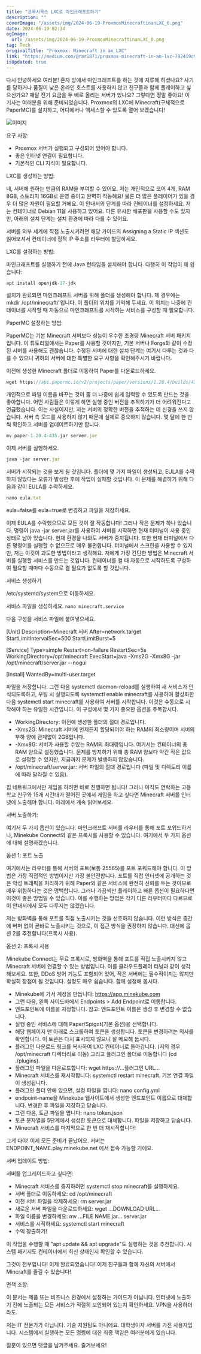```yaml
---
title: "프록시목스 LXC로 마인크래프트하기"
description: ""
coverImage: "/assets/img/2024-06-19-ProxmoxMinecraftinanLXC_0.png"
date: 2024-06-19 02:34
ogImage: 
  url: /assets/img/2024-06-19-ProxmoxMinecraftinanLXC_0.png
tag: Tech
originalTitle: "Proxmox: Minecraft in an LXC"
link: "https://medium.com/@rar1871/proxmox-minecraft-in-an-lxc-792419c93b16"
isUpdated: true
---
```






다시 안녕하세요 여러분! 혼자 방에서 마인크래프트를 하는 것에 지루해 하셨나요? 사기를 당하거나 품질이 낮은 온라인 호스트를 사용하지 않고 친구들과 함께 플레이하고 싶으신가요? 매달 전기 요금을 두 배로 올리는 서버가 있나요? 그렇다면 정말 좋아요! 이 기사는 여러분을 위해 준비되었습니다. Proxmox의 LXC에 Minecraft(구체적으로 PaperMC)를 설치하고, 어디에서나 액세스할 수 있도록 열어 보겠습니다!

![이미지](/assets/img/2024-06-19-ProxmoxMinecraftinanLXC_0.png)

요구 사항:

- Proxmox 서버가 실행되고 구성되어 있어야 합니다.
- 좋은 인터넷 연결이 필요합니다.
- 기본적인 CLI 지식이 필요합니다.

<div class="content-ad"></div>

LXC를 생성하는 방법:

네, 서버에 원하는 만큼의 RAM을 부여할 수 있어요. 저는 개인적으로 코어 4개, RAM 8GB, 스토리지 16GB로 운영 중이고 완벽히 작동해요! 물론 더 많은 플레이어가 있을 경우 더 많은 자원이 필요할 거에요. 이 안내서의 단계를 따라 컨테이너를 설정하세요. 저는 컨테이너로 Debian 11을 사용하고 있어요. 다른 유사한 배포판을 사용할 수도 있지만, 아래의 설치 단계는 설치 환경에 따라 다를 수 있어요.

서버를 외부 세계에 직접 노출시키려면 해당 가이드의 Assigning a Static IP 섹션도 읽어보셔서 컨테이너에 정적 IP 주소를 라우터에 할당하세요.

<div class="content-ad"></div>

LXC를 설정하는 방법:

마인크래프트를 실행하기 전에 Java 런타임을 설치해야 합니다. 다행히 이 작업이 꽤 쉽습니다:

```js
apt install openjdk-17-jdk
```

설치가 완료되면 마인크래프트 서버를 위해 폴더를 생성해야 합니다. 제 경우에는 mkdir /opt/minecraft/ 입니다. 이 폴더의 위치를 기억해 두세요. 이 위치는 나중에 컨테이너를 시작할 때 자동으로 마인크래프트를 시작하는 서비스를 구성할 때 필요합니다.

<div class="content-ad"></div>

PaperMC 설정하는 방법:

PaperMC는 기본 Minecraft 서버보다 성능이 우수한 초경량 Minecraft 서버 패키지입니다. 이 튜토리얼에서는 Paper를 사용할 것이지만, 기본 서버나 Forge와 같이 수정된 서버를 사용해도 괜찮습니다. 수정된 서버에 대한 설치 단계는 여기서 다루는 것과 다를 수 있으니 귀하의 서버에 대한 특별한 요구 사항을 확인해주시기 바랍니다.

이전에 생성한 Minecraft 폴더로 이동하여 Paper를 다운로드하세요.

```js
wget https://api.papermc.io/v2/projects/paper/versions/1.20.4/builds/435/downloads/paper-1.20.4-435.jar
```

<div class="content-ad"></div>

개인적으로 파일 이름을 바꾸는 것이 좀 더 나중에 쉽게 입력할 수 있도록 만드는 것을 좋아합니다. 어떤 사람들은 이렇게 하면 실행 중인 버전을 추적하기가 더 어려워진다고 언급했습니다. 이는 사실이지만, 저는 서버의 정확한 버전을 추적하는 데 신경을 쓰지 않습니다. 서버 측 모드를 사용하지 않기 때문에 실제로 중요하지 않습니다. 몇 달에 한 번씩 확인하고 서버를 업데이트하기만 합니다.

```js
mv paper-1.20.4-435.jar server.jar
```

이제 서버를 실행하세요.

```js
java -jar server.jar
```

<div class="content-ad"></div>

서버가 시작되는 것을 보게 될 것입니다. 폴더에 몇 가지 파일이 생성되고, EULA를 수락하지 않았다는 오류가 발생한 후에 작업이 실패할 것입니다. 이 문제를 해결하기 위해 다음과 같이 EULA를 수락하세요.

```js
nano eula.txt
```

eula=false를 eula=true로 변경하고 파일을 저장하세요.

이제 EULA를 수락했으므로 모든 것이 잘 작동합니다! 그러나 작은 문제가 하나 있습니다. 명령어 java -jar server.jar를 사용하여 서버를 시작하면 현재 터미널이 사용 중인 상태로 남아 있습니다. 현재 환경을 나와도 서버가 중지됩니다. 또한 현재 터미널에서 다른 명령어를 실행할 수 없으므로 매우 불편합니다. 터미널에서 스크린을 사용할 수 있지만, 저는 이것이 과도한 방법이라고 생각해요. 저에게 가장 간단한 방법은 Minecraft 서버를 실행할 서비스를 만드는 것입니다. 컨테이너를 켤 때 자동으로 시작하도록 구성하여 필요할 때마다 수동으로 켤 필요가 없도록 할 것입니다.

<div class="content-ad"></div>

서비스 생성하기

/etc/systemd/system으로 이동하세요.

서비스 파일을 생성하세요. `nano minecraft.service`

다음 구성을 서비스 파일에 붙여넣으세요.

<div class="content-ad"></div>


[Unit]
Description=Minecraft 서버
After=network.target
StartLimitIntervalSec=500
StartLimitBurst=5

[Service]
Type=simple
Restart=on-failure
RestartSec=5s
WorkingDirectory=/opt/minecraft
ExecStart=java -Xms2G -Xmx8G -jar /opt/minecraft/server.jar --nogui

[Install]
WantedBy=multi-user.target


파일을 저장합니다. 그런 다음 systemctl daemon-reload를 실행하여 새 서비스가 인식되도록하고, 부팅 시 실행되도록 systemctl enable minecraft를 사용하여 활성화한 다음 systemctl start minecraft를 사용하여 서버를 시작합니다. 이것은 수동으로 시작해야 하는 유일한 시간입니다. 이 구성에서 몇 가지 중요한 옵션을 주목합시다.

- WorkingDirectory: 이전에 생성한 폴더의 절대 경로입니다.
- -Xms2G: Minecraft 서버에 언제든지 할당되어야 하는 RAM의 최소량이며 서버의 부하 양에 관계없이 2GB입니다.
- -Xmx8G: 서버가 사용할 수있는 RAM의 최대량입니다. 여기서는 컨테이너의 총 RAM 양으로 설정했습니다. 문제를 방지하기 위해 총 RAM 양보다 약간 작은 값으로 설정할 수 있지만, 지금까지 문제가 발생하지 않았습니다.
- /opt/minecraft/server.jar: 서버 파일의 절대 경로입니다 (파일 및 디렉토리 이름에 따라 달라질 수 있음).

집 네트워크에서만 게임을 하려면 바로 진행하면 됩니다! 그러나 아직도 연락하는 고등학교 친구와 15개 시간대가 떨어진 곳에서 게임을 하고 싶다면 Minecraft 서버를 인터넷에 노출해야 합니다. 아래에서 계속 읽어보세요.


<div class="content-ad"></div>

서버 노출하기:

여기서 두 가지 옵션이 있습니다. 마인크래프트 서버를 라우터를 통해 포트 포워드하거나, Minekube Connect와 같은 프록시를 사용할 수 있습니다. 여기에서 두 가지 옵션에 대해 설명하겠습니다.

옵션 1: 포트 노출

여기에서는 라우터를 통해 서버의 포트(보통 25565)를 포트 포워드해야 합니다. 이 방법은 가장 직접적인 방법이지만 가장 불안전합니다. 포트를 직접 인터넷에 공개하는 것은 악성 트래픽을 처리하기 위해 Paper와 같은 서비스에 완전히 신뢰를 두는 것이므로 매우 위험하다는 것은 명백합니다. 그러나 가끔씩만 플레이하고 빠른 옵션이 필요하다면 이것이 좋은 방법일 수 있습니다. 이를 수행하는 방법은 각기 다른 라우터마다 다르므로 이 안내서에서 모두 다루지는 않겠습니다.

<div class="content-ad"></div>

저는 방화벽을 통해 포트를 직접 노출시키는 것을 선호하지 않습니다. 이런 방식은 중간에 버퍼 없이 곧바로 노출시키는 것으로, 이 접근 방식을 권장하지 않습니다. 대신에 옵션 2를 추천합니다(프록시 사용).

옵션 2: 프록시 사용

Minekube Connect는 무료 프록시로, 방화벽을 통해 포트를 직접 노출시키지 않고 Minecraft 서버에 연결할 수 있는 방법입니다. 이를 클라우드플레어 터널과 같이 생각해보세요. 또한, DDoS 방어 기능도 포함되어 있어, 작은 서버에는 필수적이지는 않지만 확실히 장점이 될 것입니다. 설정도 매우 쉽습니다. 함께 설정해 봅시다.

- Minekube에 가서 계정을 만듭니다: https://app.minekube.com
- 그런 다음, 왼쪽 사이드바에서 Endpoints > Add Endpoint로 이동합니다.
- 엔드포인트에 이름을 지정합니다. 참고: 엔드포인트 이름은 생성 후 변경할 수 없습니다.
- 실행 중인 서비스에 대해 Paper/Spigot(기본 옵션)을 선택합니다.
- 해당 웹페이지 맨 아래로 스크롤하여 토큰을 생성합니다. 토큰을 변경하려는 의사를 확인합니다. 이 토큰은 다시 표시되지 않으니 잘 메모해 둡시다.
- 플러그인 다운로드 링크를 복사하여 LXC 컨테이너로 돌아갑니다. (저의 경우 /opt/minecraft 디렉터리로 이동) 그리고 플러그인 폴더로 이동합니다 (cd ./plugins).
- 플러그인 파일을 다운로드합니다: wget https://...플러그인 URL...
- Minecraft 서비스를 재시작합니다: systemctl restart minecraft. 기본 연결 파일이 생성됩니다.
- 플러그인 폴더 안에 있으면, 설정 파일을 엽니다: nano config.yml
- endpoint-name을 Minekube 웹사이트에서 생성한 엔드포인트 이름으로 대체합니다. 변경한 후 파일을 저장하고 닫습니다.
- 그런 다음, 토큰 파일을 엽니다: nano token.json
- 토큰 문자열을 5단계에서 생성한 토큰으로 대체합니다. 파일을 저장하고 닫습니다.
- Minecraft 서비스를 마지막으로 한 번 더 재시작합니다!

<div class="content-ad"></div>

그게 다야! 이제 모든 준비가 끝났어요. 서버는 ENDPOINT_NAME.play.minekube.net 에서 접속 가능할 거에요.

서버 업데이트 방법:

서버를 업그레이드하고 싶다면:

- Minecraft 서비스를 중지하려면 systemctl stop minecraft를 실행하세요.
- 서버 폴더로 이동하세요: cd /opt/minecraft
- 이전 서버 파일을 삭제하세요: rm server.jar
- 새로운 서버 파일을 다운로드하세요: wget ...DOWNLOAD URL...
- 파일 이름을 변경하세요: mv ...FILE NAME.jar... server.jar
- 서비스를 시작하세요: systemctl start minecraft
- 수익 창출하기!

<div class="content-ad"></div>

이 작업을 수행할 때 "apt update && apt upgrade"도 실행하는 것을 추천합니다. 시스템 패키지도 컨테이너에서 최신 상태인지 확인할 수 있습니다.

그것이 전부입니다! 이제 완료되었습니다! 이제 친구들과 함께 자신의 서버에서 Mincraft를 즐길 수 있습니다!

면책 조항:

이 문서는 제품 또는 비즈니스 환경에서 설정하는 가이드가 아닙니다. 인터넷에 노출하기 전에 노출되는 모든 서비스가 적절히 보안되어 있는지 확인하세요. VPN을 사용하더라도.

<div class="content-ad"></div>

저는 IT 전문가가 아닙니다. 기술 지원팀도 아니에요. 대학생이자 서버를 가진 사용자입니다. 시스템에서 실행하는 모든 명령에 대한 최종 책임은 여러분에게 있습니다.

질문이 있으면 댓글을 남겨주세요. 즐겨보세요!